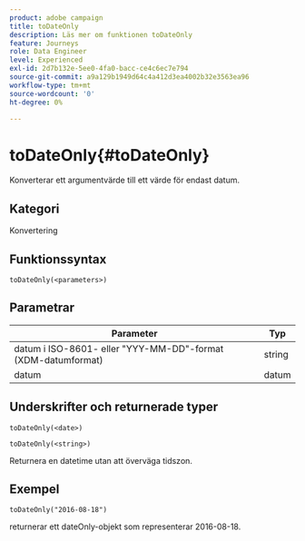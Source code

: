 ```yaml
---
product: adobe campaign
title: toDateOnly
description: Läs mer om funktionen toDateOnly
feature: Journeys
role: Data Engineer
level: Experienced
exl-id: 2d7b132e-5ee0-4fa0-bacc-ce4c6ec7e794
source-git-commit: a9a129b1949d64c4a412d3ea4002b32e3563ea96
workflow-type: tm+mt
source-wordcount: '0'
ht-degree: 0%

---
```


# toDateOnly{#toDateOnly}

Konverterar ett argumentvärde till ett värde för endast datum.

## Kategori

Konvertering

## Funktionssyntax

`toDateOnly(<parameters>)`

## Parametrar

| Parameter | Typ |
|-----------|------------------|
| datum i ISO-8601- eller &quot;YYY-MM-DD&quot;-format (XDM-datumformat) | string |
| datum | datum |

## Underskrifter och returnerade typer

`toDateOnly(<date>)`

`toDateOnly(<string>)`

Returnera en datetime utan att överväga tidszon.

## Exempel

`toDateOnly("2016-08-18")`

returnerar ett dateOnly-objekt som representerar 2016-08-18.

